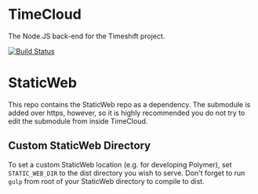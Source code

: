 # TimeCloud
The Node.JS back-end for the Timeshift project.

[![Build Status](https://travis-ci.org/RPISDD/TimeCloud.svg?branch=master)](https://travis-ci.org/RPISDD/TimeCloud)

# StaticWeb
This repo contains the StaticWeb repo as a dependency. The submodule is added
over https, however, so it is highly recommended you do not try to edit the
submodule from inside TimeCloud.

## Custom StaticWeb Directory
To set a custom StaticWeb location (e.g. for developing Polymer), set
`STATIC_WEB_DIR` to the dist directory you wish to serve. Don't forget to run
`gulp` from root of your StaticWeb directory to compile to dist.
